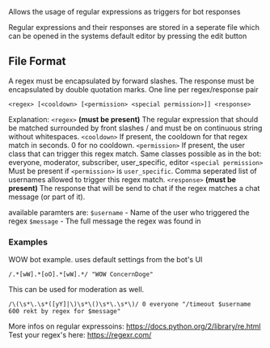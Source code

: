 Allows the usage of regular expressions as triggers for bot responses

Regular expressions and their responses are stored in a seperate file which can be opened in the systems default editor by pressing the edit button


## File Format

A regex must be encapsulated by forward slashes. The response must be encapsulated by double quotation marks.
One line per regex/response pair

`<regex> [<cooldown> [<permission> <special permission>]] <response>`

Explanation:
`<regex>` **(must be present)** The regular expression that should be matched surrounded by front slashes / and must be on continuous string without whitespaces.
`<cooldown>` If present, the cooldown for that regex match in seconds. 0 for no cooldown.
`<permission>` If present, the user class that can trigger this regex match. Same classes possible as in the bot: everyone, moderator, subscriber, user_specific, editor
`<special permission>` Must be present if `<permission>` is `user_specific`. Comma seperated list of usernames allowed to trigger this regex match.
`<response>` **(must be present)** The response that will be send to chat if the regex matches a chat message (or part of it).

available paramters are:
`$username` - Name of the user who triggered the regex
`$message` - The full message the regex was found in

### Examples

WOW bot example. uses default settings from the bot's UI

`/.*[wW].*[oO].*[wW].*/ "WOW ConcernDoge"`

This can be used for moderation as well.

`/\(\s*\.\s*([yY]|\)\s*\()\s*\.\s*\)/ 0 everyone "/timeout $username 600 rekt by regex for $message"`

More infos on regular expressoins: https://docs.python.org/2/library/re.html
Test your regex's here: https://regexr.com/